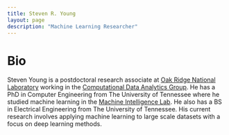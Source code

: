 ```yaml
---
title: Steven R. Young
layout: page
description: "Machine Learning Researcher"
---
```


# Bio
Steven Young is a postdoctoral research associate at [Oak Ridge National Laboratory](https://www.ornl.gov) working in the [Computational Data Analytics Group](http://cda.ornl.gov).
He has a PhD in Computer Engineering from The University of Tennessee where he studied machine learning in the [Machine Intelligence Lab](http://mil.engr.utk.edu).
He also has a BS in Electrical Engineering from The University of Tennessee.
His current research involves applying machine learning to large scale datasets with a focus on deep learning methods.

